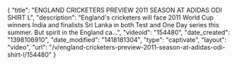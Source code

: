 {
    "title": "ENGLAND CRICKETERS PREVIEW 2011 SEASON AT ADIDAS ODI SHIRT L",
    "description": "England's cricketers will face 2011 World Cup winners India and finalists Sri Lanka in both Test and One Day series this summer. But spirit in the England ca...",
    "videoid": "154480",
    "date_created": "1398106910",
    "date_modified": "1418181304",
    "type": "captivate",
    "layout": "video",
    "url": "\/v\/england-cricketers-preview-2011-season-at-adidas-odi-shirt-l\/154480"
}